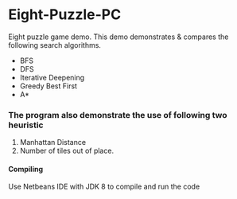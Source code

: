 # Eight-Puzzle-PC
Eight puzzle game demo. This demo demonstrates & compares the following search algorithms. 
- BFS
- DFS
- Iterative Deepening
- Greedy Best First
- A*

### The program also demonstrate the use of following two heuristic
1. Manhattan Distance
2. Number of tiles out of place.

#### Compiling
Use Netbeans IDE with JDK 8 to compile and run the code
